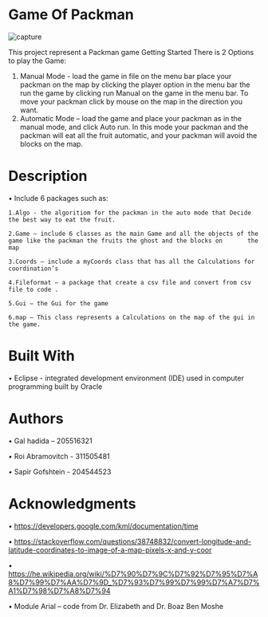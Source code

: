# Game Of Packman
![capture](https://user-images.githubusercontent.com/44756354/51089168-7e58c180-1771-11e9-9b36-a1f505a7b17f.PNG)

This project represent a Packman game
Getting Started
There is 2 Options to play the Game:
1) Manual Mode - load the game in file on the menu bar place your packman on the map by clicking the player option in the menu bar the run the game by clicking run Manual on the game in the menu bar.
To move your packman click by mouse on the map in the direction you want.
2) Automatic Mode – load the game and place your packman as in the manual mode, and click Auto run.
In this mode your packman and the packman will eat all the fruit automatic, and your packman will avoid the blocks on the map.

# Description

• Include 6 packages such as:

    1.Algo - the algoritiom for the packman in the auto mode that Decide the best way to eat the fruit.

    2.Game – include 6 classes as the main Game and all the objects of the game like the packman the fruits the ghost and the blocks on       the map

    3.Coords – include a myCoords class that has all the Calculations for coordination’s

    4.Fileformat – a package that create a csv file and convert from csv file to code .

    5.Gui – the Gui for the game

    6.map – This class represents a Calculations on the map of the gui in the game.

# Built With

• Eclipse - integrated development environment (IDE) used in computer programming built by Oracle

# Authors

• Gal hadida – 205516321

• Roi Abramovitch - 311505481

• Sapir Gofshtein - 204544523

# Acknowledgments

• https://developers.google.com/kml/documentation/time

• https://stackoverflow.com/questions/38748832/convert-longitude-and-latitude-coordinates-to-image-of-a-map-pixels-x-and-y-coor

• https://he.wikipedia.org/wiki/%D7%90%D7%9C%D7%92%D7%95%D7%A8%D7%99%D7%AA%D7%9D_%D7%93%D7%99%D7%99%D7%A7%D7%A1%D7%98%D7%A8%D7%94

• Module Arial – code from Dr. Elizabeth and Dr. Boaz Ben Moshe
